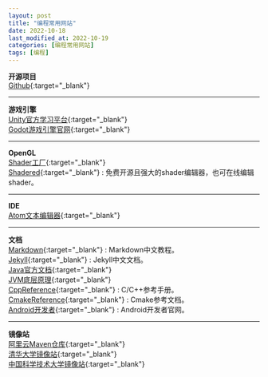 ```yaml
---
layout: post
title: "编程常用网站"
date: 2022-10-18
last_modified_at: 2022-10-19
categories: [编程常用网站]
tags: [编程]
---
```

**开源项目**   
[Github][github]{:target="_blank"}    

___

**游戏引擎**   
[Unity官方学习平台][learn_unity]{:target="_blank"}    
[Godot游戏引擎官网][godotengine]{:target="_blank"}    

___

**OpenGL**   
[Shader工厂][shadertoy]{:target="_blank"}    
[Shadered][shadered]{:target="_blank"} : 免费开源且强大的shader编辑器，也可在线编辑shader。    

___

**IDE**   
[Atom文本编辑器][atom]{:target="_blank"}       

___

**文档**   
[Markdown][markdown]{:target="_blank"} : Markdown中文教程。   
[Jekyll][docs_jekyll]{:target="_blank"} : Jekyll中文文档。    
[Java官方文档][docs_java]{:target="_blank"}    
[JVM底层原理][docs_jvm]{:target="_blank"}     
[CppReference][cppreference]{:target="_blank"} : C/C++参考手册。     
[CmakeReference][docs_cmake]{:target="_blank"} : Cmake参考文档。      
[Android开发者][dev_android]{:target="_blank"} : Android开发者官网。      

___

**镜像站**   
[阿里云Maven仓库][mvn_aliyun]{:target="_blank"}    
[清华大学镜像站][mirrors_tsinghua]{:target="_blank"}    
[中国科学技术大学镜像站][mirrors_ustc]{:target="_blank"}    



[github]: https://github.com/
[learn_unity]: https://learn.unity.com/
[godotengine]: https://godotengine.org/
[docs_java]: https://docs.oracle.com/en/java/
[docs_jvm]: https://doocs.gitee.io/jvm/
[shadertoy]: https://www.shadertoy.com/
[shadered]: https://shadered.org/
[mvn_aliyun]: https://developer.aliyun.com/mvn/guide
[mirrors_tsinghua]: https://mirrors.tuna.tsinghua.edu.cn/
[mirrors_ustc]: https://mirrors.ustc.edu.cn/
[atom]: https://atom.io/
[markdown]: https://markdown.com.cn/
[docs_jekyll]: http://jekyllcn.com/docs/home/
[cppreference]: https://zh.cppreference.com/
[docs_cmake]: https://cmake.org/documentation/
[dev_android]: https://developer.android.google.cn/
